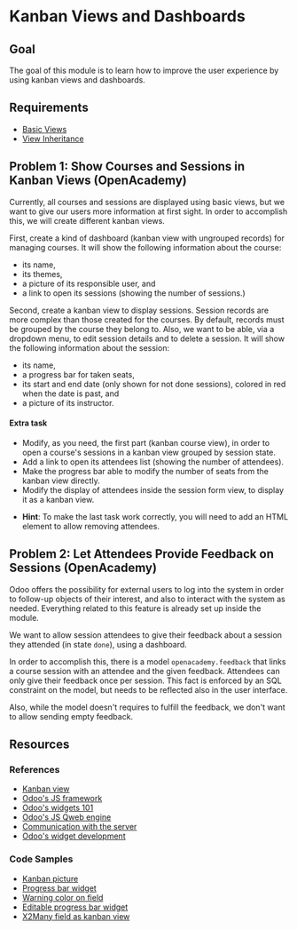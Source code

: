 # Kanban Views and Dashboards

## Goal

The goal of this module is to learn how to improve the user experience by using
kanban views and dashboards.

## Requirements

- [Basic Views](../03-views)
- [View Inheritance](../04-view-inheritance)


## Problem 1: Show Courses and Sessions in Kanban Views (OpenAcademy)

Currently, all courses and sessions are displayed using basic views, but we want
to give our users more information at first sight. In order to accomplish this,
we will create different kanban views.

First, create a kind of dashboard (kanban view with ungrouped records) for
managing courses. It will show the following information about the course:
* its name,
* its themes,
* a picture of its responsible user, and
* a link to open its sessions (showing the number of sessions.)

Second, create a kanban view to display sessions. Session records are more
complex than those created for the courses. By default, records must be grouped
by the course they belong to. Also, we want to be able, via a dropdown menu, to
edit session details and to delete a session. It will show the following
information about the session:
* its name,
* a progress bar for taken seats,
* its start and end date (only shown for not done sessions), colored in red when
the date is past, and
* a picture of its instructor.

#### Extra task

* Modify, as you need, the first part (kanban course view), in order to open a
course's sessions in a kanban view grouped by session state.
* Add a link to open its attendees list (showing the number of attendees).
* Make the progress bar able to modify the number of seats from the kanban view
directly.
* Modify the display of attendees inside the session form view, to display it as
a kanban view.

- **Hint**: To make the last task work correctly, you will need to add an HTML
element to allow removing attendees.


## Problem 2: Let Attendees Provide Feedback on Sessions (OpenAcademy)

Odoo offers the possibility for external users to log into the system in order
to follow-up objects of their interest, and also to interact with the system as
needed. Everything related to this feature is already set up inside the module.

We want to allow session attendees to give their feedback about a session they
attended (in state `done`), using a dashboard.

In order to accomplish this, there is a model `openacademy.feedback`
that links a course session with an attendee and the given feedback. Attendees
can only give their feedback once per session. This fact is enforced by an SQL
constraint on the model, but needs to be reflected also in the user interface.

Also, while the model doesn't requires to fulfill the feedback, we don't want to
allow sending empty feedback.


## Resources

### References

* [Kanban view](http://www.odoo.com/documentation/9.0/reference/views.html#kanban)
* [Odoo's JS framework](https://www.odoo.com/documentation/9.0/reference/javascript.html#web-client)
* [Odoo's widgets 101](https://www.odoo.com/documentation/9.0/howtos/web.html#widgets-basics)
* [Odoo's JS Qweb engine](https://www.odoo.com/documentation/9.0/howtos/web.html#the-qweb-template-engine)
* [Communication with the server](https://www.odoo.com/documentation/9.0/howtos/web.html#communication-with-the-odoo-server)
* [Odoo's widget development ](https://www.odoo.com/documentation/9.0/reference/javascript.html#widgets)


### Code Samples

* [Kanban picture](https://github.com/odoo/odoo/blob/9.0/openerp/addons/base/res/res_partner_view.xml#L391)
* [Progress bar widget](https://github.com/odoo/odoo/blob/9.0/addons/hr_holidays/hr_dashboard.xml#L41)
* [Warning color on field](https://github.com/odoo/odoo/blob/9.0/addons/hr_recruitment/views/hr_recruitment_views.xml#L305)
* [Editable progress bar widget](https://github.com/odoo/odoo/blob/9.0/addons/hr_recruitment/views/hr_job_views.xml#L77)
* [X2Many field as kanban view](https://github.com/odoo/odoo/blob/9.0/openerp/addons/base/res/res_partner_view.xml#L214)
